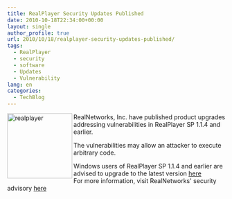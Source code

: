 ```yaml
---
title: RealPlayer Security Updates Published
date: 2010-10-18T22:34:00+00:00
layout: single
author_profile: true
url: 2010/10/18/realplayer-security-updates-published/
tags:
  - RealPlayer
  - security
  - software
  - Updates
  - Vulnerability
lang: en
categories: 
  - TechBlog
---
```

[<img title="realplayer" border="0" alt="realplayer" align="left" src="http://lh5.ggpht.com/_vaUVXcmC3OI/TLzEhFZ0sEI/AAAAAAAACt0/836Q4HelqMY/realplayer_thumb%5B4%5D.png?imgmax=800" width="150" height="150" />](http://lh4.ggpht.com/_vaUVXcmC3OI/TLzEeSOCb7I/AAAAAAAACtw/41M1QNO6XhI/s1600-h/realplayer%5B6%5D.png)RealNetworks, Inc. have published product upgrades addressing vulnerabilities in RealPlayer SP 1.1.4 and earlier.

The vulnerabilities may allow an attacker to execute arbitrary code.

Windows users of RealPlayer SP 1.1.4 and earlier are advised to upgrade to the latest version [here](http://www.realplayer.com/)  
For more information, visit RealNetworks' security advisory [here](http://service.real.com/realplayer/security/10152010_player/en/)